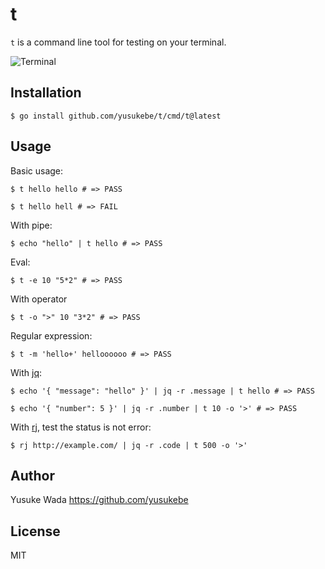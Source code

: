 # t

`t` is a command line tool for testing on your terminal.

![Terminal](https://user-images.githubusercontent.com/10682/140833442-541da082-8bbd-4637-9bbd-c57440a455a2.png)

## Installation

```
$ go install github.com/yusukebe/t/cmd/t@latest
```

## Usage

Basic usage:

```
$ t hello hello # => PASS
```

```
$ t hello hell # => FAIL
```

With pipe:

```
$ echo "hello" | t hello # => PASS
```

Eval:

```
$ t -e 10 "5*2" # => PASS
```

With operator

```
$ t -o ">" 10 "3*2" # => PASS
```

Regular expression:

```
$ t -m 'hello+' helloooooo # => PASS
```

With [jq](https://stedolan.github.io/jq/):

```
$ echo '{ "message": "hello" }' | jq -r .message | t hello # => PASS
```

```
$ echo '{ "number": 5 }' | jq -r .number | t 10 -o '>' # => PASS
```

With [rj](https://github.com/yusukebe/rj), test the status is not error:

```
$ rj http://example.com/ | jq -r .code | t 500 -o '>'
```

## Author

Yusuke Wada <https://github.com/yusukebe>

## License

MIT